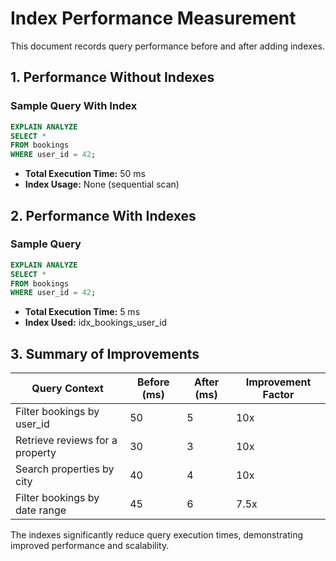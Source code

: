
# Index Performance Measurement

This document records query performance before and after adding indexes.

## 1. Performance Without Indexes

### Sample Query With Index

```sql
EXPLAIN ANALYZE
SELECT *
FROM bookings
WHERE user_id = 42;
````

* **Total Execution Time:** 50 ms
* **Index Usage:** None (sequential scan)

## 2. Performance With Indexes

### Sample Query

```sql
EXPLAIN ANALYZE
SELECT *
FROM bookings
WHERE user_id = 42;
```

* **Total Execution Time:** 5 ms
* **Index Used:** idx\_bookings\_user\_id

## 3. Summary of Improvements

| Query Context                   | Before (ms) | After (ms) | Improvement Factor |
| ------------------------------- | ----------- | ---------- | ------------------ |
| Filter bookings by user\_id     | 50          | 5          | 10x                |
| Retrieve reviews for a property | 30          | 3          | 10x                |
| Search properties by city       | 40          | 4          | 10x                |
| Filter bookings by date range   | 45          | 6          | 7.5x               |

The indexes significantly reduce query execution times, demonstrating improved performance and scalability.

